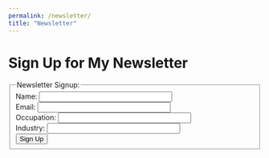 ```yaml
---
permalink: /newsletter/
title: "Newsletter"
---
```


# Sign Up for My Newsletter

<form id="newsletter-form" action="https://formspree.io/f/xqazjjbz" method="POST">
  <input type="hidden" name="form_type" value="newsletter">
  <fieldset>
    <legend>Newsletter Signup:</legend>
    Name: <input type="text" name="name" size="30" required><br>
    Email: <input type="email" name="email" size="30" required><br>
    Occupation: 
    <input type="text" name="occupation" id="occupation" size="30" required><br>
    Industry: 
    <input type="text" name="industry" size="30" required><br>
    <button type="submit">Sign Up</button>
  </fieldset>
</form>

<script src="/assets/js/form-handler.js"></script>
